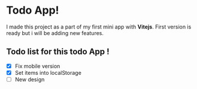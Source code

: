 
# Todo App!

I made this project as a part of my first mini app with **Vitejs**.
First version is ready but i will be adding new features.

## Todo list for this todo App !

 

 - [x] Fix mobile version
 - [x] Set items into localStorage
 - [ ] New design